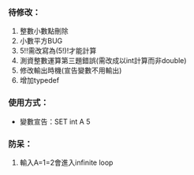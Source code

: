 ### 待修改：
1. 整數小數點刪除
2. 小數平方BUG
3. 5!!需改寫為(5!)!才能計算
4. 測資整數運算第三題錯誤(需改成以int計算而非double)
5. 修改輸出時機(宣告變數不用輸出)
6. 增加typedef

### 使用方式：
* 變數宣告：SET int A 5

### 防呆：
1. 輸入A=1=2會進入infinite loop
